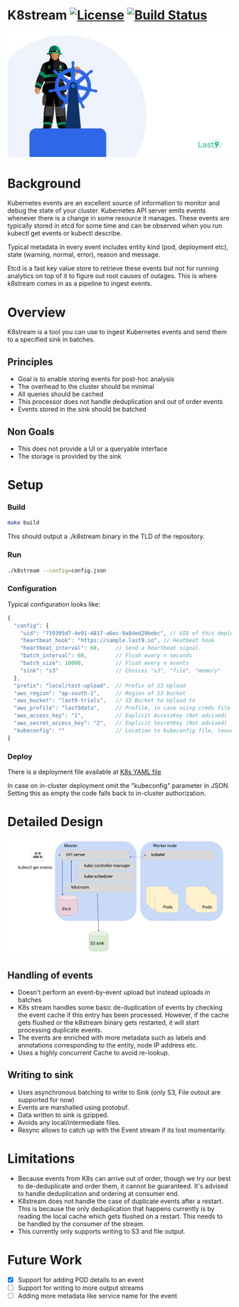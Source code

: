 # K8stream [![License](https://img.shields.io/badge/License-Apache%202.0-blue.svg)](https://opensource.org/licenses/Apache-2.0) [![Build Status](https://travis-ci.com/last9/k8stream.svg?branch=master)](https://travis-ci.com/last9/k8stream)

![Logo|512x397, 50%](images/photo_2020-04-17_20-09-55.jpg)

# Background

Kubernetes events are an excellent source of information to monitor and debug the state of your cluster. Kubernetes API server emits events whenever there is a change in some resource it manages. These events are typically stored in etcd for some time and can be observed when you run kubectl get events or kubectl describe.

Typical metadata in every event includes entity kind (pod, deployment etc), state (warning, normal, error), reason and message.

Etcd is a fast key value store to retrieve these events but not for running analytics on top of it to figure out root causes of outages. This is where k8stream comes in as a pipeline to ingest events.

# Overview

K8stream is a tool you can use to ingest Kubernetes events and send them to a specified sink in batches.

## Principles

- Goal is to enable storing events for post-hoc analysis
- The overhead to the cluster should be minimal
- All queries should be cached
- This processor does not handle deduplication and out of order events
- Events stored in the sink should be batched

## Non Goals

- This does not provide a UI or a queryable interface
- The storage is provided by the sink

# Setup

### Build

```bash
make build
```

This should output a ./k8stream binary in the TLD of the repository.

### Run

```bash
./k8stream --config=config.json
```

### Configuration

Typical configuration looks like:

```javascript
{
  "config": {
    "uid": "719395d7-4e91-4817-a6ec-9a8ded29bebc", // UID of this deployment
    "heartbeat_hook": "https://sample.last9.io", // Heatbeat hook
    "heartbeat_interval": 60,     // Send a heartbeat signal.
    "batch_interval": 60,         // Flush every n seconds
    "batch_size": 10000,          // Flush every n events
    "sink": "s3"                  // Choices "s3", "file", "memory"
  },
  "prefix": "local/test-upload",  // Prefix of S3 Upload
  "aws_region": "ap-south-1",     // Region of S3 bucket
  "aws_bucket": "last9-trials",   // S3 Bucket to Upload to
  "aws_profile": "last9data",     // Profile, in case using creds file
  "aws_access_key": "1",          // Explicit AccessKey (Not advised)
  "aws_secret_access_key": "2",   // Explicit SecretKey (Not advised)
  "kubeconfig": ""                // Location to kubeconfig file, leave empty when deploying to K8s
}
```

### Deploy

There is a deployment file available at [K8s YAML file](deploy/k8stream.yaml)

In case on in-cluster deployment omit the "kubeconfig" parameter in JSON.
Setting this as empty the code falls back to in-cluster authorization.

# Detailed Design
![](images/k8stream.jpg)


## Handling of events

- Doesn't perform an event-by-event upload but instead uploads in batches
- K8s stream handles some basic de-duplication of events by checking the event cache if this entry has been processed.  However, if the cache gets flushed or the k8stream binary gets restarted, it will start processing duplicate events.
- The events are enriched with more metadata such as labels and annotations corresponding to the entity, node IP address etc.
- Uses a highly concurrent Cache to avoid re-lookup.

## Writing to sink

- Uses asynchronous batching to write to Sink (only S3, File outout are supported for now)
- Events are marshalled using protobuf.
- Data written to sink is gzipped.
- Avoids any local/intermediate files.
- Resync allows to catch up with the Event stream if its lost momentarily.

# Limitations

- Because events from K8s can arrive out of order, though we try our best to de-deduplicate and order them, it cannot be guaranteed. It's advised to handle deduplication and ordering at consumer end.
- K8stream does not handle the case of duplicate events after  a restart. This is because the only deduplication that happens currently is by reading the local cache which gets flushed on a restart. This needs to be handled by the consumer of the stream.
- This currently only supports writing to S3 and file output.

# Future Work

- [X] Support for adding POD details to an event
- [ ] Support for writing to more output streams
- [ ] Adding more metadata like service name for the event
